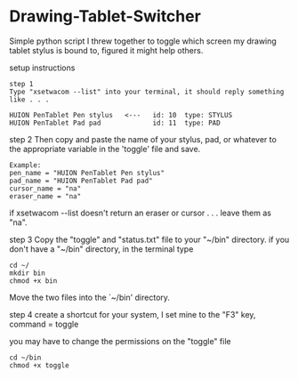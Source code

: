 # Drawing-Tablet-Switcher
Simple python script I threw together to toggle which screen my drawing tablet stylus is bound to, figured it might help others.

setup instructions

    step 1
    Type "xsetwacom --list" into your terminal, it should reply something like . . .

    HUION PenTablet Pen stylus   <---	id: 10	type: STYLUS    
    HUION PenTablet Pad pad         	id: 11	type: PAD


step 2
Then copy and paste the name of your stylus, pad, or whatever to the appropriate variable in the 'toggle' file and save.

    Example:
    pen_name = "HUION PenTablet Pen stylus"
    pad_name = "HUION PenTablet Pad pad"
    cursor_name = "na"
    eraser_name = "na"

if xsetwacom --list doesn't return an eraser or cursor . . . leave them as "na".

step 3
Copy the "toggle" and "status.txt" file to your "~/bin" directory.
if you don't have a "~/bin" directory, in the terminal type

    cd ~/
    mkdir bin
    chmod +x bin

Move the two files into the `~/bin' directory.

step 4
create a shortcut for your system, I set mine to the "F3" key, command = toggle

you may have to change the permissions on the "toggle" file

    cd ~/bin
    chmod +x toggle